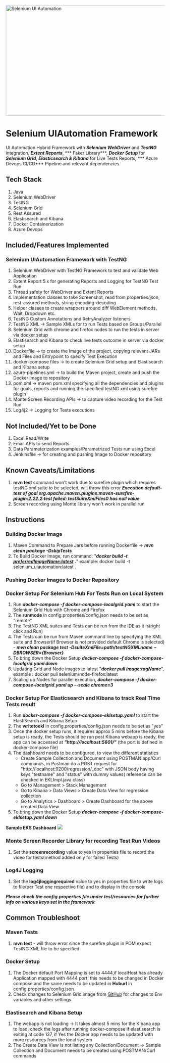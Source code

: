 <img src="https://binmile.com/wp-content/uploads/2021/03/selenium-automation-testing.jpg" alt="Selenium UI Automation" style="height: 350px; width:700px;"/>

# Selenium UIAutomation Framework

UI Automation Hybrid Framework with ***Selenium WebDriver*** and ***TestNG*** integration, ***Extent Reports***, ***
Faker Library***, ***Docker Setup*** for ***Selenium Grid***, ***Elasticsearch & Kibana*** for Live Tests Reports, ***
Azure Devops CI/CD*** Pipeline and relevant dependencies.

## Tech Stack

1. Java
2. Selenium WebDriver
3. TestNG
4. Selenium Grid
5. Rest Assured
6. Elastisearch and Kibana
7. Docker Containerization
8. Azure Devops

## Included/Features Implemented

### Selenium UIAutomation Framework with TestNG

1. Selenium WebDriver with TestNG Framework to test and validate Web Application
2. Extent Report 5.x for generating Reports and Logging for TestNG Test Run
3. Thread safety for WebDriver and Extent Reports
4. Implementation classes to take Screenshot, read from properties/json, rest-assured methods, string encoding-decoding
5. Helper classes to create wrappers around diff WebElement methods, Wait, Dropdown etc.
6. TestNG Custom Annotations and RetryAnalyzer listeners
7. TestNG XML -> Sample XMLs for to run Tests based on Groups/Parallel
8. Selenium Grid with chrome and firefox nodes to run the tests in server via docker setup
9. Elastisearch and Kibana to check live tests outcome in server via docker setup
10. Dockerfile -> to create the Image of the project, copying relevant JARs and Files and Entrypoint to specify Test
    Execution
11. docker-compose files -> to create Selenium Grid setup and Elastisearch and Kibana setup
12. azure-pipelines.yml -> to build the Maven project, create and push the Docker image to repository
13. pom.xml -> maven pom.xml specifying all the dependencies and plugins for goals, reports and running the specified
    testNG xml using surefire plugin
14. Monte Screen Recording APIs -> to capture video recording for the Test Run
15. Log4j2 -> Logging for Tests executions

## Not Included/Yet to be Done

1. Excel Read/Write
2. Email APIs to send Reports
3. Data Parameterization examples/Parametrized Tests run using Excel
4. Jenkinsfile -> for creating and pushing Image to Docker repository

## Known Caveats/Limitations

1. **mvn test** command won't work due to surefire plugin which requires testNG xml suite to be selected, will throw
   this error ***Execution default-test of goal org.apache.maven.plugins:maven-surefire-plugin:2.22.2:test failed:
   testSuiteXmlFiles0 has null value***
2. Screen recording using Monte library won't work in parallel run

## Instructions

### Building Docker Image

1. Maven Command to Prepare Jars before running Dockerfile -> ***mvn clean package -DskipTests***
2. To Build Docker Image, run command: "***docker build -t <preferredImageName:latest> .***" example: docker build -t
   selenium_uiautomation:latest .

### Pushing Docker Images to Docker Repository

### Docker Setup For Selenium Hub For Tests Run on Local System

1. Run ***docker-compose -f docker-compose-localgrid.yaml*** to start the Selenium Grid Hub with Chrome and Firefox
2. The **runmode** in config.properties/config.json needs to be set as "remote"
3. The TestNG XML suites and Tests can be run from the IDE as it is(right click and Run)
4. The Tests can be run from Maven command line by specifying the XML suite and Browser(if Browser is not provided
   default Chrome is selected) - ***mvn clean package test -DsuiteXmlFile=${path/testNG XML name}
   -DBROWSER=${Browser}***
5. To bring down the Docker Setup ***docker-compose -f docker-compose-localgrid.yaml down***
6. Updating Grid and Node images to latest "***docker pull <image:tagName>***", example : docker pull
   selenium/node-firefox:latest
7. Scaling up Nodes for parallel execution, ***docker-compose -f docker-compose-localgrid.yaml up --scale chrome=3***

### Docker Setup For Elasticsearch and Kibana to track Real Time Tests result

1. Run ***docker-compose -f docker-compose-eklsetup.yaml*** to start the ElastiSearch and Kibana Setup
2. The **writetoekl** in config.properties/config.json needs to be set as "yes"
3. Once the docker setup runs, it requires approx 5 mins before the Kibana setup is ready, the Tests should be run post
   Kibana webapp is ready, the app can be accessed at ***"http://localhost:5601/"*** (the port is defined in
   docker-compose file)
4. The dashboard needs to be configured, to view the different statistics
    * Create Sample Collection and Document using POSTMAN app/Curl commands, in Postman do a POST request
      for "http://localhost:9200/regression/_doc" with JSON body having keys "testname" and "status" with dummy values(
      reference can be checked in EKLImpl.java class)
    * Go to Management > Stack Management
    * Go to Kibana > Data Views > Create Data View for regression collection
    * Go to Analytics > Dashboard > Create Dashboard for the above created Data View
5. To bring down the Docker Setup ***docker-compose -f docker-compose-eklsetup.yaml down***

**Sample EKS Dashboard**
![](test-img/EKSDashboard.png)

### Monte Screen Recorder Library for recording Test Run Videos

1. Set the **screenrecording** value to yes in properties file to record the video for tests(method added only for
   failed Tests)

### Log4J Logging

1. Set the **log4jloggingrequired** value to yes in properties file to write logs to file(per Test one respective file)
   and to display in the console

***Please check the config.properties file under test/resources for further info on various keys set in the framework***

## Common Troubleshoot

### Maven Tests

1. **mvn test** - will throw error since the surefire plugin in POM expect TestNG XML file to be specified

### Docker Setup

1. The Docker default Port Mapping is set to 4444,if localHost has already Application mapped with 4444 port; this needs
   to be changed in Docker compose and the same needs to be updated in **Huburl** in config.properties/config.json
2. Check changes to Selenium Grid image
   from [GitHub](https://github.com/SeleniumHQ/docker-selenium#node-configuration-options) for changes to Env variables
   and other settings

### Elastisearch and Kibana Setup

1. The webapp is not loading -> It takes almost 5 mins for the Kibana app to load, check the logs after running
   docker-compose if elastisearch is exiting at code 137, if Yes the Docker app needs to be updated with more resources
   from the local system
2. The Create Data View is not listing any Collection/Document -> Sample Collection and Document needs to be created
   using POSTMAN/Curl commands
